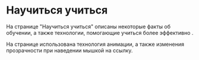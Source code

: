 # Научиться учиться

На странице "Научиться учиться" описаны некоторые факты об обучении, а также технологии, помогающие учиться более эффективно .

На странице использована технология анимации, а также изменения прозрачности при наведении мышкой на ссылку.